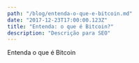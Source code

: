 ```yaml
---
path: "/blog/entenda-o-que-e-bitcoin.md"
date: "2017-12-23T17:00:00.123Z"
title: "Entenda: o que é Bitcoin?"
description: "Descrição para SEO"
---
```


Entenda o que é Bitcoin